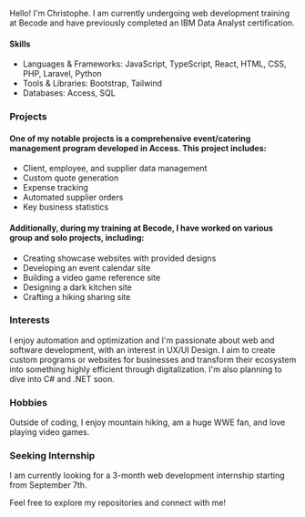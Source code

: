 Hello! I'm Christophe. I am currently undergoing web development training at Becode and have previously completed an IBM Data Analyst certification.

#### Skills
- Languages & Frameworks: JavaScript, TypeScript, React, HTML, CSS, PHP, Laravel, Python
- Tools & Libraries: Bootstrap, Tailwind
- Databases: Access, SQL

### Projects

#### One of my notable projects is a comprehensive event/catering management program developed in Access. This project includes:

- Client, employee, and supplier data management
- Custom quote generation
- Expense tracking
- Automated supplier orders
- Key business statistics

#### Additionally, during my training at Becode, I have worked on various group and solo projects, including:

- Creating showcase websites with provided designs
- Developing an event calendar site
- Building a video game reference site
- Designing a dark kitchen site
- Crafting a hiking sharing site

### Interests
I enjoy automation and optimization and I'm passionate about web and software development, with an interest in UX/UI Design.
I aim to create custom programs or websites for businesses and transform their ecosystem into something highly efficient through digitalization.
I'm also planning to dive into C# and .NET soon.

### Hobbies

Outside of coding, I enjoy mountain hiking, am a huge WWE fan, and love playing video games.

### Seeking Internship

I am currently looking for a 3-month web development internship starting from September 7th.

Feel free to explore my repositories and connect with me!


<!---
Dranhoc/Dranhoc is a ✨ special ✨ repository because its `README.md` (this file) appears on your GitHub profile.
You can click the Preview link to take a look at your changes.
--->

